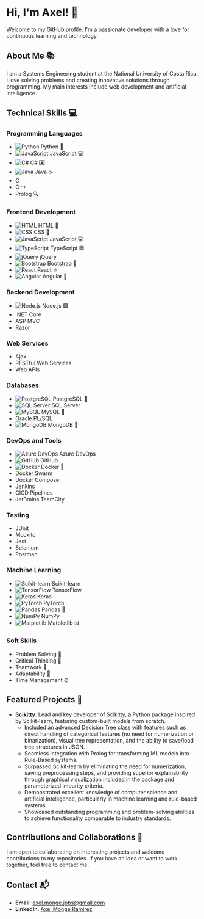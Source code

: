 # Hi, I'm Axel! 👋

Welcome to my GitHub profile. I'm a passionate developer with a love for continuous learning and technology.

## About Me 📚

I am a Systems Engineering student at the National University of Costa Rica. I love solving problems and creating innovative solutions through programming. My main interests include web development and artificial intelligence.

## Technical Skills 💻

### Programming Languages
- ![Python](https://img.shields.io/badge/Python-3776AB?style=flat&logo=python&logoColor=white) Python 🐍
- ![JavaScript](https://img.shields.io/badge/JavaScript-F7DF1E?style=flat&logo=javascript&logoColor=black) JavaScript 💻
- ![C#](https://img.shields.io/badge/C%23-239120?style=flat&logo=c-sharp&logoColor=white) C# #️⃣
- ![Java](https://img.shields.io/badge/Java-007396?style=flat&logo=java&logoColor=white) Java ☕
- C
- C++
- Prolog 🔍

### Frontend Development
- ![HTML](https://img.shields.io/badge/HTML5-E34F26?style=flat&logo=html5&logoColor=white) HTML 📝
- ![CSS](https://img.shields.io/badge/CSS3-1572B6?style=flat&logo=css3&logoColor=white) CSS 🎨
- ![JavaScript](https://img.shields.io/badge/JavaScript-F7DF1E?style=flat&logo=javascript&logoColor=black) JavaScript 💻
- ![TypeScript](https://img.shields.io/badge/TypeScript-3178C6?style=flat&logo=typescript&logoColor=white) TypeScript 🟦
- ![jQuery](https://img.shields.io/badge/jQuery-0769AD?style=flat&logo=jquery&logoColor=white) jQuery
- ![Bootstrap](https://img.shields.io/badge/Bootstrap-563D7C?style=flat&logo=bootstrap&logoColor=white) Bootstrap 👢
- ![React](https://img.shields.io/badge/React-61DAFB?style=flat&logo=react&logoColor=black) React ⚛️
- ![Angular](https://img.shields.io/badge/Angular-DD0031?style=flat&logo=angular&logoColor=white) Angular 📐

### Backend Development
- ![Node.js](https://img.shields.io/badge/Node.js-339933?style=flat&logo=node-dot-js&logoColor=white) Node.js 🟩
- .NET Core
- ASP MVC
- Razor

### Web Services
- Ajax
- RESTful Web Services
- Web APIs

### Databases
- ![PostgreSQL](https://img.shields.io/badge/PostgreSQL-336791?style=flat&logo=postgresql&logoColor=white) PostgreSQL 🐘
- ![SQL Server](https://img.shields.io/badge/SQL%20Server-CC2927?style=flat&logo=microsoft-sql-server&logoColor=white) SQL Server
- ![MySQL](https://img.shields.io/badge/MySQL-4479A1?style=flat&logo=mysql&logoColor=white) MySQL 🐬
- Oracle PL/SQL
- ![MongoDB](https://img.shields.io/badge/MongoDB-47A248?style=flat&logo=mongodb&logoColor=white) MongoDB 🍃

### DevOps and Tools
- ![Azure DevOps](https://img.shields.io/badge/Azure%20DevOps-0078D7?style=flat&logo=azure-devops&logoColor=white) Azure DevOps
- ![GitHub](https://img.shields.io/badge/GitHub-181717?style=flat&logo=github&logoColor=white) GitHub
- ![Docker](https://img.shields.io/badge/Docker-2496ED?style=flat&logo=docker&logoColor=white) Docker 🐳
- Docker Swarm
- Docker Compose
- Jenkins
- CICD Pipelines
- JetBrains TeamCity

### Testing
- JUnit
- Mockito
- Jest
- Selenium
- Postman

### Machine Learning
- ![Scikit-learn](https://img.shields.io/badge/Scikit--learn-F7931E?style=flat&logo=scikit-learn&logoColor=white) Scikit-learn
- ![TensorFlow](https://img.shields.io/badge/TensorFlow-FF6F00?style=flat&logo=tensorflow&logoColor=white) TensorFlow
- ![Keras](https://img.shields.io/badge/Keras-D00000?style=flat&logo=keras&logoColor=white) Keras
- ![PyTorch](https://img.shields.io/badge/PyTorch-EE4C2C?style=flat&logo=pytorch&logoColor=white) PyTorch
- ![Pandas](https://img.shields.io/badge/Pandas-150458?style=flat&logo=pandas&logoColor=white) Pandas 🐼
- ![NumPy](https://img.shields.io/badge/NumPy-013243?style=flat&logo=numpy&logoColor=white) NumPy
- ![Matplotlib](https://img.shields.io/badge/Matplotlib-11557C?style=flat&logo=matplotlib&logoColor=white) Matplotlib 📊

### Soft Skills
- Problem Solving 🧩
- Critical Thinking 🧠
- Teamwork 🤝
- Adaptability 🔄
- Time Management ⏰

## Featured Projects 🌟

- [**Scikitty**](https://github.com/AxelMonge/Public-Scikitty): Lead and key developer of Scikitty, a Python package inspired by Scikit-learn, featuring custom-built models from scratch.
  - Included an advanced Decision Tree class with features such as direct handling of categorical features (no need for numerization or binarization), visual tree representation, and the ability to save/load tree structures in JSON.
  - Seamless integration with Prolog for transforming ML models into Rule-Based systems.
  - Surpassed Scikit-learn by eliminating the need for numerization, saving preprocessing steps, and providing superior explainability through graphical visualization included in the package and parameterized impurity criteria.
  - Demonstrated excellent knowledge of computer science and artificial intelligence, particularly in machine learning and rule-based systems.
  - Showcased outstanding programming and problem-solving abilities to achieve functionality comparable to industry standards.

## Contributions and Collaborations 🤝

I am open to collaborating on interesting projects and welcome contributions to my repositories. If you have an idea or want to work together, feel free to contact me.

## Contact 📬

- **Email**: [axel.monge.jobs@gmail.com](mailto:axel.monge.jobs@gmail.com)
- **LinkedIn**: [Axel Monge Ramírez](https://www.linkedin.com/in/axel-monge-ramirez/)
